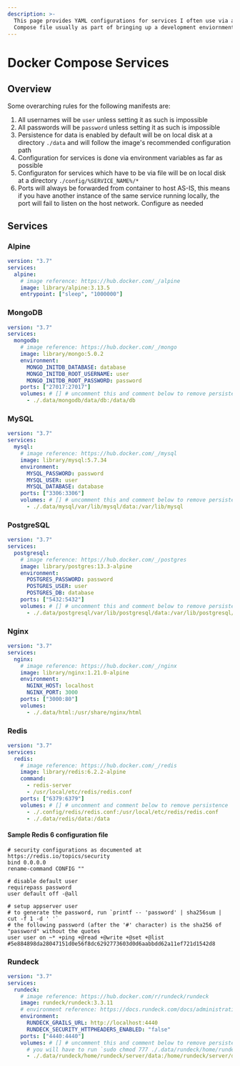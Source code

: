 ```yaml
---
description: >-
  This page provides YAML configurations for services I often use via a Docker
  Compose file usually as part of bringing up a development enviornment.
---
```


# Docker Compose Services

## Overview

Some overarching rules for the following manifests are:

1. All usernames will be `user` unless setting it as such is impossible
2. All passwords will be `password` unless setting it as such is impossible
3. Persistence for data is enabled by default will be on local disk at a directory `./data` and will follow the image's recommended configuration path
4. Configuration for services is done via environment variables as far as possible
5. Configuraton for services which have to be via file will be on local disk at a directory `./config/%SERVICE_NAME%/*`
6. Ports will always be forwarded from container to host AS-IS, this means if you have another instance of the same service running locally, the port will fail to listen on the host network. Configure as needed

## Services

### Alpine

```yaml
version: "3.7"
services:
  alpine:
    # image reference: https://hub.docker.com/_/alpine
    image: library/alpine:3.13.5
    entrypoint: ["sleep", "1000000"]
```

### MongoDB

```yaml
version: "3.7"
services:
  mongodb:
    # image reference: https://hub.docker.com/_/mongo
    image: library/mongo:5.0.2
    environment:
      MONGO_INITDB_DATABASE: database
      MONGO_INITDB_ROOT_USERNAME: user
      MONGO_INITDB_ROOT_PASSWORD: password
    ports: ["27017:27017"]
    volumes: # [] # uncomment this and comment below to remove persistence
      - ./.data/mongodb/data/db:/data/db
```

### MySQL

```yaml
version: "3.7"
services:
  mysql:
    # image reference: https://hub.docker.com/_/mysql
    image: library/mysql:5.7.34
    environment:
      MYSQL_PASSWORD: password
      MYSQL_USER: user
      MYSQL_DATABASE: database
    ports: ["3306:3306"]
    volumes: # [] # uncomment this and comment below to remove persistence
      - ./.data/mysql/var/lib/mysql/data:/var/lib/mysql
```

### PostgreSQL

```yaml
version: "3.7"
services:
  postgresql:
    # image reference: https://hub.docker.com/_/postgres
    image: library/postgres:13.3-alpine
    environment:
      POSTGRES_PASSWORD: password
      POSTGRES_USER: user
      POSTGRES_DB: database
    ports: ["5432:5432"]
    volumes: # [] # uncomment this and comment below to remove persistence
      - ./.data/postgresql/var/lib/postgresql/data:/var/lib/postgresql/data
```

### Nginx

```yaml
version: "3.7"
services:
  nginx:
    # image reference: https://hub.docker.com/_/nginx
    image: library/nginx:1.21.0-alpine
    environment:
      NGINX_HOST: localhost
      NGINX_PORT: 3000
    ports: ["3000:80"]
    volumes:
      - ./.data/html:/usr/share/nginx/html
```

### Redis

```yaml
version: "3.7"
services:
  redis:
    # image reference: https://hub.docker.com/_/redis
    image: library/redis:6.2.2-alpine
    command:
      - redis-server
      - /usr/local/etc/redis/redis.conf
    ports: ["6379:6379"]
    volumes: # [] # uncomment and comment below to remove persistence
      - ./.config/redis/redis.conf:/usr/local/etc/redis/redis.conf
      - ./.data/redis/data:/data
```

#### Sample Redis 6 configuration file

```text
# security configurations as documented at https://redis.io/topics/security
bind 0.0.0.0
rename-command CONFIG ""

# disable default user
requirepass password
user default off -@all

# setup appserver user
# to generate the password, run `printf -- 'password' | sha256sum | cut -f 1 -d ' '`
# the following password (after the '#' character) is the sha256 of "password" without the quotes
user user on ~* +ping +@read +@write +@set +@list #5e884898da28047151d0e56f8dc6292773603d0d6aabbdd62a11ef721d1542d8
```

### Rundeck

```yaml
version: "3.7"
services:
  rundeck:
    # image reference: https://hub.docker.com/r/rundeck/rundeck
    image: rundeck/rundeck:3.3.11
    # environment reference: https://docs.rundeck.com/docs/administration/configuration/docker.html
    environment:
      RUNDECK_GRAILS_URL: http://localhost:4440
      RUNDECK_SECURITY_HTTPHEADERS_ENABLED: "false"
    ports: ["4440:4440"]
    volumes: # [] # uncomment this and comment below to remove persistence
      # you will have to run `sudo chmod 777 ./.data/rundeck/home/rundeck/server/data`
      - ./.data/rundeck/home/rundeck/server/data:/home/rundeck/server/data
```

